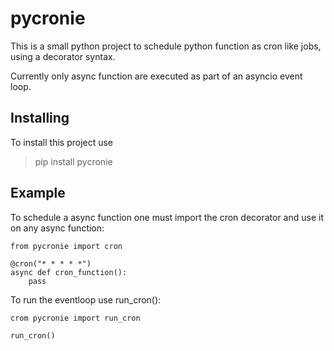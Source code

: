 # pycronie

This is a small python project to schedule python function as cron like jobs, using a decorator syntax.

Currently only async function are executed as part of an asyncio event loop.

## Installing

To install this project use

> pip install pycronie

## Example

To schedule a async function one must import the cron decorator and use it on any async function:

```
from pycronie import cron

@cron("* * * * *")
async def cron_function():
    pass
```

To run the eventloop use run_cron():

```
crom pycronie import run_cron

run_cron()
```